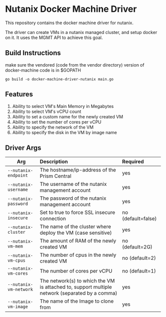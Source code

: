 # Nutanix Docker Machine Driver

This repository contains the docker machine driver for nutanix.

The driver can create VMs in a nutanix managed cluster, and setup docker on it. It uses the MGMT API to achieve this goal.

Build Instructions
--------------------

make sure the vendored (code from the vendor directory) version of docker-machine code is in $GOPATH

`go build -o docker-machine-driver-nutanix main.go` 

Features
---------

1. Ability to select VM's Main Memory in Megabytes
2. Ability to select VM's vCPU count
3. Ability to set a custom name for the newly created VM
4. Ability to set the number of cores per vCPU
5. Ability to specify the network of the VM
6. Ability to specify the disk in the VM by image name

Driver Args
-----------
|Arg                             |Description                                                              |Required          |
|--------------------------------|:------------------------------------------------------------------------|:-----------------|
| `--nutanix-endpoint`           |The hostname/ip-address of the Prism Central                             |yes               |
| `--nutanix-username`           |The username of the nutanix management account                           |yes               |
| `--nutanix-password`           |The password of the nutanix management account                           |yes               |
| `--nutanix-insecure`           |Set to true to force SSL insecure connection                             |no (default=false)|
| `--nutanix-cluster`            |The name of the cluster where deploy the VM (case sensitive)             |yes               |
| `--nutanix-vm-mem`             |The amount of RAM of the newly created VM                                |no (default=2G)   |
| `--nutanix-vm-cpus`            |The number of cpus in the newly created VM                               |no (default=2)    |
| `--nutanix-vm-cores`           |The number of cores per vCPU                                             |no (default=1)    |
| `--nutanix-vm-network`         |The network(s) to which the VM is attached to, support multiple network (separated by a comma)|yes               |
| `--nutanix-vm-image`           |The name of the Image to clone from                                      |yes               |

